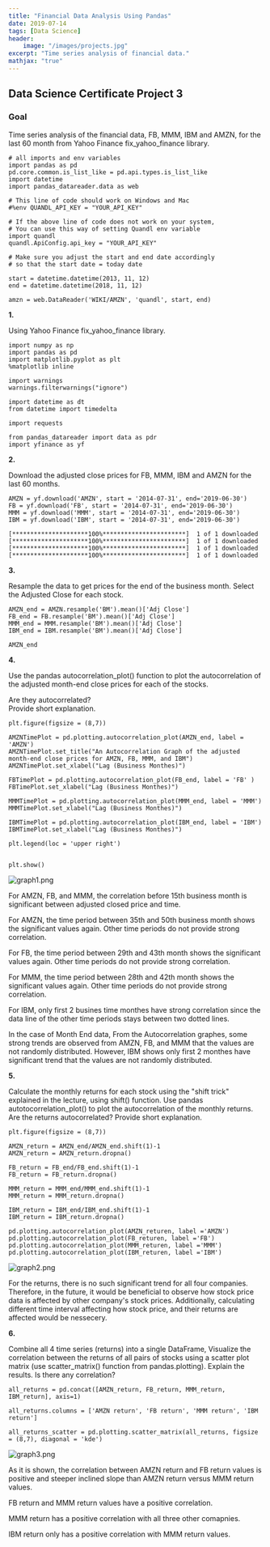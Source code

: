 ```yaml
---
title: "Financial Data Analysis Using Pandas"
date: 2019-07-14
tags: [Data Science]
header:
    image: "/images/projects.jpg"
excerpt: "Time series analysis of financial data."
mathjax: "true"
---
```


## Data Science Certificate Project 3
### Goal
Time series analysis of the financial data, FB, MMM, IBM and AMZN, for the last 60 month from Yahoo Finance fix_yahoo_finance library.

    # all imports and env variables
    import pandas as pd
    pd.core.common.is_list_like = pd.api.types.is_list_like
    import datetime
    import pandas_datareader.data as web

    # This line of code should work on Windows and Mac
    #%env QUANDL_API_KEY = "YOUR_API_KEY"

    # If the above line of code does not work on your system,
    # You can use this way of setting Quandl env variable
    import quandl
    quandl.ApiConfig.api_key = "YOUR_API_KEY"

    # Make sure you adjust the start and end date accordingly
    # so that the start date = today date

    start = datetime.datetime(2013, 11, 12)
    end = datetime.datetime(2018, 11, 12)

    amzn = web.DataReader('WIKI/AMZN', 'quandl', start, end)

**1.**

Using Yahoo Finance fix_yahoo_finance library.

    import numpy as np
    import pandas as pd
    import matplotlib.pyplot as plt
    %matplotlib inline

    import warnings
    warnings.filterwarnings("ignore")

    import datetime as dt
    from datetime import timedelta

    import requests

    from pandas_datareader import data as pdr
    import yfinance as yf

**2.**

Download the adjusted close prices for FB, MMM, IBM and AMZN for the last 60 months.<br>

    AMZN = yf.download('AMZN', start = '2014-07-31', end='2019-06-30')
    FB = yf.download('FB', start = '2014-07-31', end='2019-06-30')
    MMM = yf.download('MMM', start = '2014-07-31', end='2019-06-30')
    IBM = yf.download('IBM', start = '2014-07-31', end='2019-06-30')

```[*********************100%***********************]  1 of 1 downloaded```<br>
```[*********************100%***********************]  1 of 1 downloaded```<br>
```[*********************100%***********************]  1 of 1 downloaded```<br>
```[*********************100%***********************]  1 of 1 downloaded```

**3.**

Resample the data to get prices for the end of the business month. Select the Adjusted Close for each stock.

    AMZN_end = AMZN.resample('BM').mean()['Adj Close']
    FB_end = FB.resample('BM').mean()['Adj Close']
    MMM_end = MMM.resample('BM').mean()['Adj Close']
    IBM_end = IBM.resample('BM').mean()['Adj Close']

    AMZN_end

**4.**

Use the pandas autocorrelation_plot() function to plot the autocorrelation of the adjusted month-end close prices 
for each of the stocks.

Are they autocorrelated?<br>
Provide short explanation.

    plt.figure(figsize = (8,7))

    AMZNTimePlot = pd.plotting.autocorrelation_plot(AMZN_end, label = 'AMZN')
    AMZNTimePlot.set_title("An Autocorrelation Graph of the adjusted month-end close prices for AMZN, FB, MMM, and IBM")
    AMZNTimePlot.set_xlabel("Lag (Business Monthes)")

    FBTimePlot = pd.plotting.autocorrelation_plot(FB_end, label = 'FB' )
    FBTimePlot.set_xlabel("Lag (Business Monthes)")

    MMMTimePlot = pd.plotting.autocorrelation_plot(MMM_end, label = 'MMM')
    MMMTimePlot.set_xlabel("Lag (Business Monthes)")

    IBMTimePlot = pd.plotting.autocorrelation_plot(IBM_end, label = 'IBM')
    IBMTimePlot.set_xlabel("Lag (Business Monthes)")

    plt.legend(loc = 'upper right')


    plt.show()

<img src="{{ site.url }}{{ site.baseurl }}/images/graph1.png" alt="graph1.png">

For AMZN, FB, and MMM, the correlation before 15th business month is significant between adjusted closed price and time. 

For AMZN, the time period between 35th and 50th business month shows the significant values again. Other time periods do not
provide strong correlation.

For FB, the time period between 29th and 43th month shows the significant values again. Other time periods do not provide
strong correlation.

For MMM, the time period between 28th and 42th month shows the significant values again. Other time periods do not provide
strong correlation.

For IBM, only first 2 busines time monthes have strong correlation since the data line of the other time periods stays between two 
dotted lines.

In the case of Month End data, From the Autocorrelation graphes, some strong trends are observed from AMZN, FB, and MMM 
that the values are not randomly distributed. However, IBM shows only first 2 monthes have significant trend that the
values are not randomly distributed.

**5.**

Calculate the monthly returns for each stock using the "shift trick" explained in the lecture, using shift() function.
Use pandas autotocorrelation_plot() to plot the autocorrelation of the monthly returns.
Are the returns autocorrelated? Provide short explanation.

    plt.figure(figsize = (8,7))

    AMZN_return = AMZN_end/AMZN_end.shift(1)-1
    AMZN_return = AMZN_return.dropna()

    FB_return = FB_end/FB_end.shift(1)-1
    FB_return = FB_return.dropna()

    MMM_return = MMM_end/MMM_end.shift(1)-1
    MMM_return = MMM_return.dropna()

    IBM_return = IBM_end/IBM_end.shift(1)-1
    IBM_return = IBM_return.dropna()

    pd.plotting.autocorrelation_plot(AMZN_returen, label ='AMZN')
    pd.plotting.autocorrelation_plot(FB_returen, label ='FB')
    pd.plotting.autocorrelation_plot(MMM_returen, label ='MMM')
    pd.plotting.autocorrelation_plot(IBM_returen, label ='IBM')

<img src="{{ site.url }}{{ site.baseurl }}/images/graph2.png" alt="graph2.png">

For the returns, there is no such significant trend for all four companies. Therefore, in the future,
it would be beneficial to observe how stock price data is affected by other company's stock prices.
Additionally, calculating different time interval affecting how stock price, and their returns are 
affected would be nessecery.

**6.**

Combine all 4 time series (returns) into a single DataFrame, 
Visualize the correlation between the returns of all pairs of stocks using a scatter plot matrix 
(use scatter_matrix() function from pandas.plotting). Explain the results. Is there any correlation?

    all_returns = pd.concat([AMZN_return, FB_return, MMM_return, IBM_return], axis=1)

    all_returns.columns = ['AMZN return', 'FB return', 'MMM return', 'IBM return']

    all_returns_scatter = pd.plotting.scatter_matrix(all_returns, figsize = (8,7), diagonal = 'kde')

<img src="{{ site.url }}{{ site.baseurl }}/images/graph3.png" alt="graph3.png">

As it is shown, the correlation between AMZN return and FB return values is positive and steeper 
inclined slope than AMZN return versus MMM return values.

FB return and MMM return values have a positive correlation.

MMM return has a positive correlation with all three other comapnies.

IBM return only has a positive correlation with MMM return values.